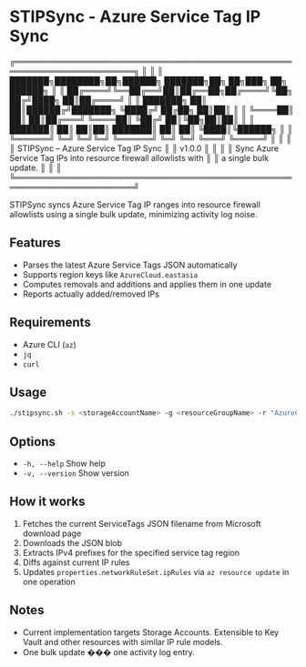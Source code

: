 # STIPSync - Azure Service Tag IP Sync

╔═══════════════════════════════════════════════════════════════════════╗
║                                                                       ║
║     ███████╗████████╗██╗██████╗ ███████╗██╗   ██╗███╗   ██╗ ██████╗   ║
║     ██╔════╝╚══██╔══╝██║██╔══██╗██╔════╝╚██╗ ██╔╝████╗  ██║██╔════╝   ║
║     ███████╗   ██║   ██║██████╔╝███████╗ ╚████╔╝ ██╔██╗ ██║██║        ║
║     ╚════██║   ██║   ██║██╔═══╝ ╚════██║  ╚██╔╝  ██║╚██╗██║██║        ║
║     ███████║   ██║   ██║██║     ███████║   ██║   ██║ ╚████║╚██████╗   ║
║     ╚══════╝   ╚═╝   ╚═╝╚═╝     ╚══════╝   ╚═╝   ╚═╝  ╚═══╝ ╚═════╝   ║
║                                                                       ║
║                STIPSync – Azure Service Tag IP Sync                   ║
║                             v1.0.0                                    ║
║                                                                       ║
║   Sync Azure Service Tag IPs into resource firewall allowlists with   ║
║   a single bulk update.                                               ║
║                                                                       ║
╚═══════════════════════════════════════════════════════════════════════╝

STIPSync syncs Azure Service Tag IP ranges into resource firewall allowlists using a single bulk update, minimizing activity log noise.

## Features
- Parses the latest Azure Service Tags JSON automatically
- Supports region keys like `AzureCloud.eastasia`
- Computes removals and additions and applies them in one update
- Reports actually added/removed IPs

## Requirements
- Azure CLI (`az`)
- `jq`
- `curl`

## Usage
```bash
./stipsync.sh -s <storageAccountName> -g <resourceGroupName> -r "AzureCloud.eastasia"
```

## Options
- `-h, --help`   Show help
- `-v, --version` Show version

## How it works
1. Fetches the current ServiceTags JSON filename from Microsoft download page
2. Downloads the JSON blob
3. Extracts IPv4 prefixes for the specified service tag region
4. Diffs against current IP rules
5. Updates `properties.networkRuleSet.ipRules` via `az resource update` in one operation

## Notes
- Current implementation targets Storage Accounts. Extensible to Key Vault and other resources with similar IP rule models.
- One bulk update ��� one activity log entry.
